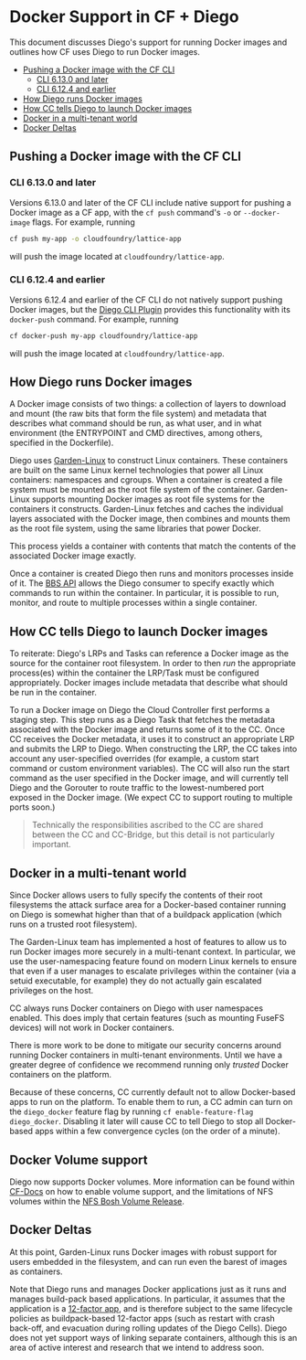 # Docker Support in CF + Diego

This document discusses Diego's support for running Docker images and outlines how CF uses Diego to run Docker images.

- [Pushing a Docker image with the CF CLI](#pushing-a-docker-image-with-the-cf-cli)
	- [CLI 6.13.0 and later](#cli-6130-and-later)
	- [CLI 6.12.4 and earlier](#cli-6124-and-earlier)
- [How Diego runs Docker images](#how-diego-runs-docker-images)
- [How CC tells Diego to launch Docker images](#how-cc-tells-diego-to-launch-docker-images)
- [Docker in a multi-tenant world](#docker-in-a-multi-tenant-world)
- [Docker Deltas](#docker-deltas)

## Pushing a Docker image with the CF CLI

### CLI 6.13.0 and later

Versions 6.13.0 and later of the CF CLI include native support for pushing a Docker image as a CF app, with the `cf push` command's `-o` or `--docker-image` flags. For example, running

```bash
cf push my-app -o cloudfoundry/lattice-app
```

will push the image located at `cloudfoundry/lattice-app`.


### CLI 6.12.4 and earlier

Versions 6.12.4 and earlier of the CF CLI do not natively support pushing Docker images, but the [Diego CLI Plugin](https://github.com/cloudfoundry-incubator/diego-cli-plugin) provides this functionality with its `docker-push` command. For example, running

```bash
cf docker-push my-app cloudfoundry/lattice-app
```

will push the image located at `cloudfoundry/lattice-app`.



## How Diego runs Docker images

A Docker image consists of two things: a collection of layers to download and mount (the raw bits that form the file system) and metadata that describes what command should be run, as what user, and in what environment (the ENTRYPOINT and CMD directives, among others, specified in the Dockerfile).

Diego uses [Garden-Linux](https://github.com/cloudfoundry-incubator/garden-linux) to construct Linux containers. These containers are built on the same Linux kernel technologies that power all Linux containers: namespaces and cgroups. When a container is created a file system must be mounted as the root file system of the container. Garden-Linux supports mounting Docker images as root file systems for the containers it constructs. Garden-Linux fetches and caches the individual layers associated with the Docker image, then combines and mounts them as the root file system, using the same libraries that power Docker.

This process yields a container with contents that match the contents of the associated Docker image exactly.

Once a container is created Diego then runs and monitors processes inside of it. The [BBS API](https://github.com/cloudfoundry-incubator/bbs) allows the Diego consumer to specify exactly which commands to run within the container. In particular, it is possible to run, monitor, and route to multiple processes within a single container.


## How CC tells Diego to launch Docker images

To reiterate: Diego's LRPs and Tasks can reference a Docker image as the source for the container root filesystem.  In order to then *run* the appropriate process(es) within the container the LRP/Task must be configured appropriately.  Docker images include metadata that describe what should be run in the container.

To run a Docker image on Diego the Cloud Controller first performs a staging step.  This step runs as a Diego Task that fetches the metadata associated with the Docker image and returns some of it to the CC.  Once CC receives the Docker metadata, it uses it to construct an appropriate LRP and submits the LRP to Diego.  When constructing the LRP, the CC takes into account any user-specified overrides (for example, a custom start command or custom environment variables). The CC will also run the start command as the user specified in the Docker image, and will currently tell Diego and the Gorouter to route traffic to the lowest-numbered port exposed in the Docker image. (We expect CC to support routing to multiple ports soon.)

> Technically the responsibilities ascribed to the CC are shared between the CC and CC-Bridge, but this detail is not particularly important.

## Docker in a multi-tenant world

Since Docker allows users to fully specify the contents of their root filesystems the attack surface area for a Docker-based container running on Diego is somewhat higher than that of a buildpack application (which runs on a trusted root filesystem).

The Garden-Linux team has implemented a host of features to allow us to run Docker images more securely in a multi-tenant context.  In particular, we use the user-namespacing feature found on modern Linux kernels to ensure that even if a user manages to escalate privileges within the container (via a setuid executable, for example) they do not actually gain escalated privileges on the host.

CC always runs Docker containers on Diego with user namespaces enabled.  This does imply that certain features (such as mounting FuseFS devices) will not work in Docker containers.

There is more work to be done to mitigate our security concerns around running Docker containers in multi-tenant environments.  Until we have a greater degree of confidence we recommend running only *trusted* Docker containers on the platform.

Because of these concerns, CC currently default not to allow Docker-based apps to run on the platform. To enable them to run, a CC admin can turn on the `diego_docker` feature flag by running `cf enable-feature-flag diego_docker`. Disabling it later will cause CC to tell Diego to stop all Docker-based apps within a few convergence cycles (on the order of a minute).


## Docker Volume support

Diego now supports Docker volumes. More information can be found within [CF-Docs](https://docs.cloudfoundry.org/devguide/services/using-vol-services.html) on how to enable volume support, and the limitations of NFS volumes within the [NFS Bosh Volume Release](https://github.com/cloudfoundry-incubator/nfs-volume-release#special-notes-for-docker-image-based-apps).

## Docker Deltas

At this point, Garden-Linux runs Docker images with robust support for users embedded in the filesystem, and can run even the barest of images as containers.

Note that Diego runs and manages Docker applications just as it runs and manages build-pack based applications. In particular, it assumes that the application is a [12-factor app](http://12factor.net), and is therefore subject to the same lifecycle policies as buildpack-based 12-factor apps (such as restart with crash back-off, and evacuation during rolling updates of the Diego Cells). Diego does not yet support ways of linking separate containers, although this is an area of active interest and research that we intend to address soon.
